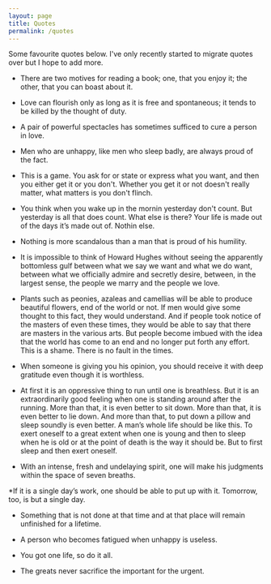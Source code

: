 ```yaml
---
layout: page
title: Quotes
permalink: /quotes
---
```


Some favourite quotes below. I've only recently started to migrate quotes over but I hope to add more. 

* There are two motives for reading a book; one, that you enjoy it; the other, that you can boast about it.

* Love can flourish only as long as it is free and spontaneous; it tends to be killed by the thought of duty. 

* A pair of powerful spectacles has sometimes sufficed to cure a person in love.

* Men who are unhappy, like men who sleep badly, are always proud of the fact.

* This is a game. You ask for or state or express what you want, and then you either get it or you don't. Whether you get it or not doesn't really matter, what matters is you don't flinch. 

* You think when you wake up in the mornin yesterday don't count. But yesterday is all that does count. What else is there? Your life is made out of the days it’s made out of. Nothin else. 

* Nothing is more scandalous than a man that is proud of his humility.

* It is impossible to think of Howard Hughes without seeing the apparently bottomless gulf between what we say we want and what we do want, between what we officially admire and secretly desire, between, in the largest sense, the people we marry and the people we love. 

* Plants such as peonies, azaleas and camellias will be able to produce beautiful flowers, end of the world or not. If men would give some thought to this fact, they would understand. And if people took notice of the masters of even these times, they would be able to say that there are masters in the various arts. But people become imbued with the idea that the world has come to an end and no longer put forth any
effort. This is a shame. There is no fault in the times. 

* When someone is giving you his opinion, you should receive it with deep gratitude even though it is worthless. 

* At first it is an oppressive thing to run until one is breathless. But it is an extraordinarily good feeling when one is standing around after the running. More than that, it is even better to sit down. More than that, it is even better to lie down. And more than that, to put down a pillow and sleep soundly is even better. A man’s whole life should be like this. To exert oneself to a great extent when one is young and then to sleep when he is old or at the point of death is the way it should be. But to first sleep and then exert oneself. 

* With an intense, fresh and undelaying spirit, one will make his judgments within the space of seven breaths.  

*If it is a single day’s work, one should be able to put up with it. Tomorrow, too, is but a single day. 

* Something that is not done at that time and at that place will remain unfinished for a lifetime.

* A person who becomes fatigued when unhappy is useless.

* You got one life, so do it all. 

* The greats never sacrifice the important for the urgent. 